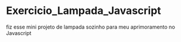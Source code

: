 # Exercicio_Lampada_Javascript
 fiz esse mini projeto de lampada sozinho para meu aprimoramento no Javascript
